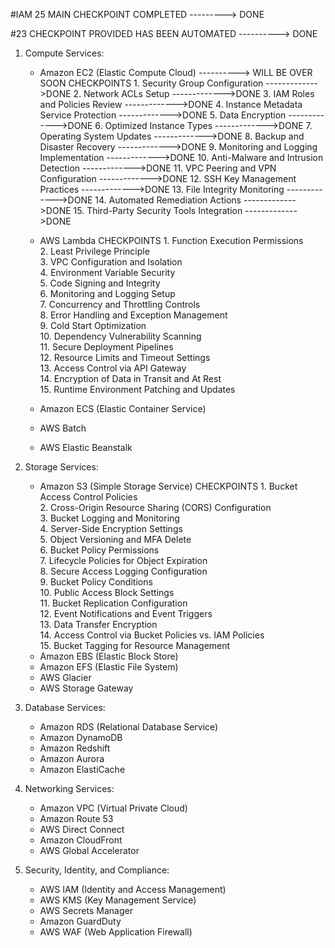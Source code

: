 #IAM 25 MAIN CHECKPOINT COMPLETED ---------> DONE

#23 CHECKPOINT PROVIDED HAS BEEN AUTOMATED ----------> DONE

1. Compute Services:
   - Amazon EC2 (Elastic Compute Cloud) ----------> WILL BE OVER SOON
                                                                                          CHECKPOINTS
                                                                                          1. Security Group Configuration ------------->DONE
                                                                                          2. Network ACLs Setup ------------->DONE
                                                                                          3. IAM Roles and Policies Review ------------->DONE
                                                                                          4. Instance Metadata Service Protection ------------->DONE
                                                                                          5. Data Encryption ------------->DONE
                                                                                          6. Optimized Instance Types ------------->DONE
                                                                                          7. Operating System Updates ------------->DONE
                                                                                          8. Backup and Disaster Recovery ------------->DONE
                                                                                          9. Monitoring and Logging Implementation ------------->DONE
                                                                                          10. Anti-Malware and Intrusion Detection ------------->DONE
                                                                                          11. VPC Peering and VPN Configuration ------------->DONE
                                                                                          12. SSH Key Management Practices ------------->DONE
                                                                                          13. File Integrity Monitoring ------------->DONE
                                                                                          14. Automated Remediation Actions ------------->DONE
                                                                                          15. Third-Party Security Tools Integration ------------->DONE

   - AWS Lambda
                                                                                          CHECKPOINTS
                                                                                          1.   Function Execution Permissions  
                                                                                          2.   Least Privilege Principle  
                                                                                          3.   VPC Configuration and Isolation  
                                                                                          4.   Environment Variable Security  
                                                                                          5.   Code Signing and Integrity  
                                                                                          6.   Monitoring and Logging Setup  
                                                                                          7.   Concurrency and Throttling Controls  
                                                                                          8.   Error Handling and Exception Management  
                                                                                          9.   Cold Start Optimization  
                                                                                          10.  Dependency Vulnerability Scanning  
                                                                                          11.  Secure Deployment Pipelines  
                                                                                          12.  Resource Limits and Timeout Settings  
                                                                                          13.  Access Control via API Gateway  
                                                                                          14.  Encryption of Data in Transit and At Rest  
                                                                                          15.  Runtime Environment Patching and Updates  

   - Amazon ECS (Elastic Container Service)
   - AWS Batch
   - AWS Elastic Beanstalk

2. Storage Services:
   - Amazon S3 (Simple Storage Service)
                                                                                          CHECKPOINTS
                                                                                          1.   Bucket Access Control Policies  
                                                                                          2.   Cross-Origin Resource Sharing (CORS) Configuration  
                                                                                          3.   Bucket Logging and Monitoring  
                                                                                          4.   Server-Side Encryption Settings  
                                                                                          5.   Object Versioning and MFA Delete  
                                                                                          6.   Bucket Policy Permissions  
                                                                                          7.   Lifecycle Policies for Object Expiration  
                                                                                          8.   Secure Access Logging Configuration  
                                                                                          9.   Bucket Policy Conditions  
                                                                                          10.   Public Access Block Settings  
                                                                                          11.   Bucket Replication Configuration  
                                                                                          12.   Event Notifications and Event Triggers  
                                                                                          13.   Data Transfer Encryption  
                                                                                          14.   Access Control via Bucket Policies vs. IAM Policies  
                                                                                          15.   Bucket Tagging for Resource Management                                                                              
   - Amazon EBS (Elastic Block Store)
   - Amazon EFS (Elastic File System)
   - AWS Glacier
   - AWS Storage Gateway

3. Database Services:
   - Amazon RDS (Relational Database Service)
   - Amazon DynamoDB
   - Amazon Redshift
   - Amazon Aurora
   - Amazon ElastiCache

4. Networking Services:
   - Amazon VPC (Virtual Private Cloud)
   - Amazon Route 53
   - AWS Direct Connect
   - Amazon CloudFront
   - AWS Global Accelerator

5. Security, Identity, and Compliance:
   - AWS IAM (Identity and Access Management)
   - AWS KMS (Key Management Service)
   - AWS Secrets Manager
   - Amazon GuardDuty
   - AWS WAF (Web Application Firewall)

